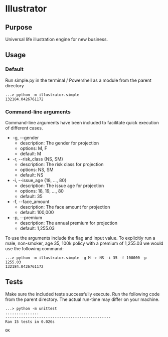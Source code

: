 # Illustrator

## Purpose
Universal life illustration engine for new business.

## Usage

### Default
Run simple.py in the terminal / Powershell as a module from the parent directory

```
...> python -m illustrator.simple
132184.0426761172
```

### Command-line arguments
Command-line arguments have been included to facilitate quick execution of different cases. 
* -g, --gender 
  * description: The gender for projection
  * options: M, F
  * default: M
* -r, --risk_class {NS, SM}
  * description: The risk class for projection
  * options: NS, SM
  * default: NS
* -i, --issue_age {18, ..., 80}
  * description: The issue age for projection
  * options: 18, 19, ..., 80
  * default: 35
* -f, --face_amount
  * description: The face amount for projection
  * default: 100,000
* -p, --premium
  * description: The annual premium for projection
  * default: 1,255.03

To use the arguments include the flag and input value. To explicitly run a male, non-smoker, age 35, 100k policy with a premium of 1,255.03 we would use the following command:

```
...> python -m illustrator.simple -g M -r NS -i 35 -f 100000 -p 1255.03
132184.0426761172
```

## Tests
Make sure the included tests successfully execute. Run the following code from the parent directory. The actual run-time may differ on your machine.

```
...> python -m unittest
...............
-----------------------------------------------
Ran 15 tests in 0.026s

OK
```